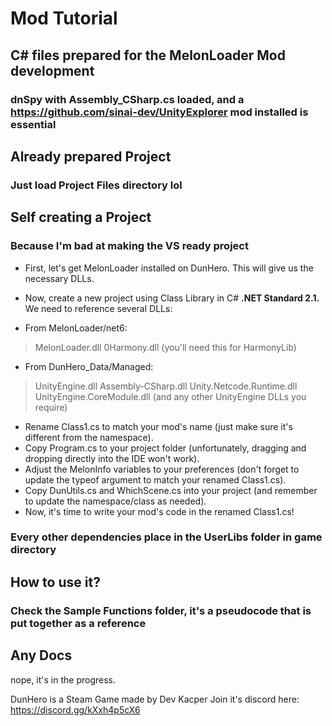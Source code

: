 # Mod Tutorial
## C# files prepared for the MelonLoader Mod development
### dnSpy with Assembly_CSharp.cs loaded, and a https://github.com/sinai-dev/UnityExplorer mod installed is essential

## Already prepared Project
### Just load Project Files directory lol

## Self creating a Project
### Because I'm bad at making the VS ready project

- First, let's get MelonLoader installed on DunHero. This will give us the necessary DLLs.
- Now, create a new project using Class Library in C# __.NET Standard 2.1.__
We need to reference several DLLs:

- From MelonLoader/net6:
> MelonLoader.dll
> 0Harmony.dll (you'll need this for HarmonyLib)
- From DunHero_Data/Managed:
> UnityEngine.dll
> Assembly-CSharp.dll
> Unity.Netcode.Runtime.dll
> UnityEngine.CoreModule.dll
> (and any other UnityEngine DLLs you require)

- Rename Class1.cs to match your mod's name (just make sure it's different from the namespace).
- Copy Program.cs to your project folder (unfortunately, dragging and dropping directly into the IDE won't work).
- Adjust the MelonInfo variables to your preferences (don't forget to update the typeof argument to match your renamed Class1.cs).
- Copy DunUtils.cs and WhichScene.cs into your project (and remember to update the namespace/class as needed).
- Now, it's time to write your mod's code in the renamed Class1.cs!

### Every other dependencies place in the UserLibs folder in game directory

## How to use it?
### Check the Sample Functions folder, it's a pseudocode that is put together as a reference

## Any Docs
nope, it's in the progress.

DunHero is a Steam Game made by Dev Kacper
Join it's discord here: https://discord.gg/kXxh4p5cX6